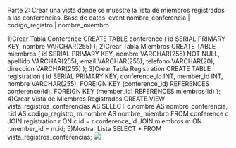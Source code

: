 Parte 2:
Crear una vista donde se muestre la lista de miembros registrados a las conferencias.
           Base de datos: event
           nombre_conferencia | codigo_registro | nombre_miembro 

1)Crear Tabla Conference
CREATE TABLE conference (
    id SERIAL PRIMARY KEY,
    nombre VARCHAR(255)
);
2)Crear Tabla Miembros
CREATE TABLE miembros (
    id SERIAL PRIMARY KEY,
    nombre VARCHAR(255) NOT NULL,
    apellido VARCHAR(255),
    email VARCHAR(255),
    telefono VARCHAR(20),
    direccion VARCHAR(255)
);
3)Crear Tabla Registration
CREATE TABLE registration (
    id SERIAL PRIMARY KEY,
    conference_id INT,
    member_id INT,
    nombre VARCHAR(255),
    FOREIGN KEY (conference_id) REFERENCES conference(id),
    FOREIGN KEY (member_id) REFERENCES miembros(id)
);
4)Crear Vista de Miembros Registrados
CREATE VIEW vista_registros_conferencias AS
SELECT 
    c.nombre AS nombre_conferencia,
    r.id AS codigo_registro,
    m.nombre AS nombre_miembro
FROM 
    conference c
JOIN 
    registration r ON c.id = r.conference_id
JOIN 
    miembros m ON r.member_id = m.id;
5)Mostrar Lista
SELECT * FROM vista_registros_conferencias;
<img src="/Capturas/Parte 2.png">
